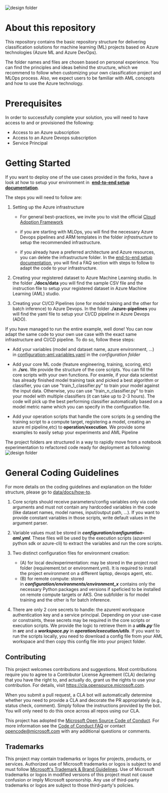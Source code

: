 ![design folder](https://github.com/microsoft/dstoolkit-classification-solution-accelerator/blob/main/docs/media/Banner_Classification_SA.png)

About this repository
============================================================================================================================================

This repository contains the basic repository structure for delivering classification solutions for machine learning (ML) projects based on Azure technologies (Azure ML and Azure DevOps).

The folder names and files are chosen based on personal experience. You can find the principles and ideas behind the structure, which we recommend to follow when customizing your own classification project and MLOps process. Also, we expect users to be familiar with AML concepts and how to use the Azure technology.

Prerequisites
============================================================================================================================

In order to successfully complete your solution, you will need to have access to and or provisioned the following:

-   Access to an Azure subscription
-   Access to an Azure Devops subscription
-   Service Principal

Getting Started
================================================================================================================================

If you want to deploy one of the use cases provided in the forks, have a look at how to setup your environment in  **[end-to-end setup documentation](https://github.com/microsoft/dstoolkit-classification-solution-accelerator/blob/main/docs/how-to/EndToEndSetup.md)**.

The steps you will need to follow are:

1.  Setting up the Azure infrastructure

    -   For general best-practices, we invite you to visit the official [Cloud Adoption Framework](https://docs.microsoft.com/en-us/azure/cloud-adoption-framework/ready/azure-best-practices/ai-machine-learning-resource-organization?branch=pr-en-us-1541) 

    -   if you are starting with MLOps, you will find the necessary Azure Devops pipelines and ARM templates in the folder *infrastructure* to setup the recommended infrastructure.

    -   if you already have a preferred architecture and Azure resources, you can delete the infrastructure folder. In the [end-to-end setup documentation](https://github.com/microsoft/dstoolkit-classification-solution-accelerator/blob/main/docs/how-to/EndToEndSetup.md), you will find a FAQ section with steps to follow to adapt the code to your infrastructure.

2.  Creating your registered dataset to Azure Machine Learning studio. In the folder **./docs/data** you will find the sample CSV file and the instruction file to setup your registered dataset in Azure Machine Learning (AML) studio.

3.  Creating your CI/CD Pipelines (one for model training and the other for batch inference) to Azure Devops. In the folder **./azure-pipelines** you will find the yaml file to setup your CI/CD pipeline in Azure Devops (ADO).

If you have managed to run the entire example, well done! You can now adapt the same code to your own use case with the exact same infrastructure and CI/CD pipeline. To do so, follow these steps:

-   Add your variables (model and dataset name, azure environment, ...) in [configuration-aml.variables.yaml](https://github.com/microsoft/dstoolkit-classification-solution-accelerator/blob/main/configuration/configuration-aml.variables.yml) in the *configuration folder*

-   Add your core ML code (feature engineering, training, scoring, etc) in **./src**. We provide the structure of the core scripts. You can fill the core scripts with your own functions. For examle, if your data scientist has already finished model training task and picked a best algorithm or classifier, you can use "train_1_classifier.py" to train your model against the input data. Otherwise, you can use "train_n_classifier.py" to train your model with multiple classifiers (it can take up to 2-3 hours). The code will pick up the best performing classifier automatically based on a model metric name which you can specify in the configuration file.

-   Add your operation scripts that handle the core scripts (e.g sending the training script to a compute target, registering a model, creating an azure ml pipeline,etc) to **operation/execution**. We provide some examples to easily setup your experiments and AML Pipeline

The project folders are structured in a way to rapidly move from a notebook experimentation to refactored code ready for deployment as following: ![design folder](https://github.com/microsoft/dstoolkit-classification-solution-accelerator/blob/main/docs/media/items.png)

General Coding Guidelines
====================================================================================================================================================

For more details on the coding guidelines and explanation on the folder structure, please go to [data/docs/how-to](https://github.com/microsoft/dstoolkit-classification-solution-accelerator/blob/main/docs/how-to/GettingStarted.md).

1.  Core scripts should receive parameters/config variables only via code arguments and must not contain any hardcoded variables in the code (like dataset names, model names, input/output path, ...). If you want to provide constant variables in those scripts, write default values in the argument parser.

2.  Variable values must be stored in ***configuration/configuration-aml.yml***. These files will be used by the execution scripts (azureml python sdk or azure-cli) to extract the variables and run the core scripts.

3.  Two distinct configuration files for environment creation:

    -   (A) for local dev/experimentation: may be stored in the project root folder (requirement.txt or environment.yml). It is required to install the project environment on a different laptop, devops agent, etc.
    -   (B) for remote compute: stored in ***configuration/environments/environment_x*** contains only the necessary Python packages and versions if speficied to be installed on remote compute targets or AKS. One subfolder is for model training and the other is for batch inference.
4.  There are only 2 core secrets to handle: the azureml workspace authentication key and a service principal. Depending on your use-case or constraints, these secrets may be required in the core scripts or execution scripts. We provide the logic to retrieve them in a ***utils.py*** file in ***src*** and a ***workspace.py*** in ***operation/execution/utils***. If you want to run the scripts locally, you need to download a config file from your AML workspace and then copy this config file into your project folder.

## Contributing

This project welcomes contributions and suggestions.  Most contributions require you to agree to a
Contributor License Agreement (CLA) declaring that you have the right to, and actually do, grant us
the rights to use your contribution. For details, visit https://cla.opensource.microsoft.com.

When you submit a pull request, a CLA bot will automatically determine whether you need to provide
a CLA and decorate the PR appropriately (e.g., status check, comment). Simply follow the instructions
provided by the bot. You will only need to do this once across all repos using our CLA.

This project has adopted the [Microsoft Open Source Code of Conduct](https://opensource.microsoft.com/codeofconduct/).
For more information see the [Code of Conduct FAQ](https://opensource.microsoft.com/codeofconduct/faq/) or
contact [opencode@microsoft.com](mailto:opencode@microsoft.com) with any additional questions or comments.

## Trademarks

This project may contain trademarks or logos for projects, products, or services. Authorized use of Microsoft 
trademarks or logos is subject to and must follow 
[Microsoft's Trademark & Brand Guidelines](https://www.microsoft.com/en-us/legal/intellectualproperty/trademarks/usage/general).
Use of Microsoft trademarks or logos in modified versions of this project must not cause confusion or imply Microsoft sponsorship.
Any use of third-party trademarks or logos are subject to those third-party's policies.
